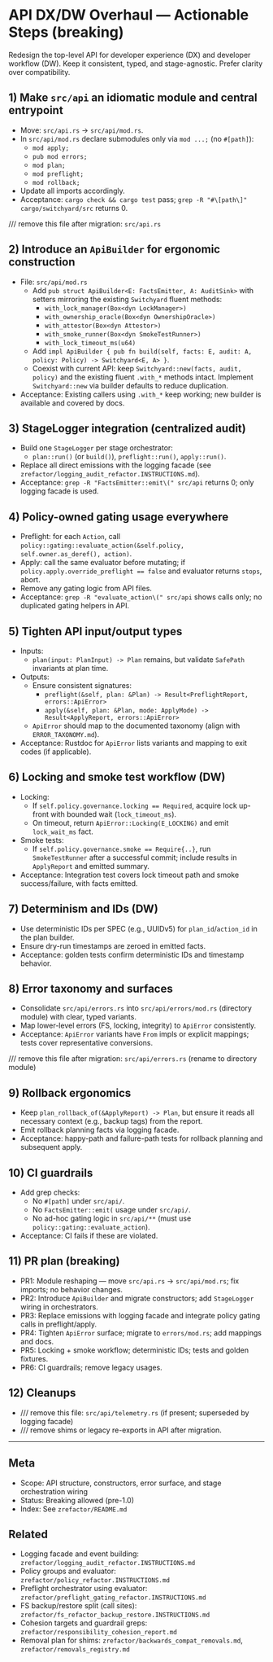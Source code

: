 # API DX/DW Overhaul — Actionable Steps (breaking)

Redesign the top-level API for developer experience (DX) and developer workflow (DW). Keep it consistent, typed, and stage-agnostic. Prefer clarity over compatibility.

## 1) Make `src/api` an idiomatic module and central entrypoint

- Move: `src/api.rs` → `src/api/mod.rs`.
- In `src/api/mod.rs` declare submodules only via `mod ...;` (no `#[path]`):
  - `mod apply;`
  - `pub mod errors;`
  - `mod plan;`
  - `mod preflight;`
  - `mod rollback;`
- Update all imports accordingly.
- Acceptance: `cargo check && cargo test` pass; `grep -R "#\[path\]" cargo/switchyard/src` returns 0.

/// remove this file after migration: `src/api.rs`

## 2) Introduce an `ApiBuilder` for ergonomic construction

- File: `src/api/mod.rs`
  - Add `pub struct ApiBuilder<E: FactsEmitter, A: AuditSink>` with setters mirroring the existing `Switchyard` fluent methods:
    - `with_lock_manager(Box<dyn LockManager>)`
    - `with_ownership_oracle(Box<dyn OwnershipOracle>)`
    - `with_attestor(Box<dyn Attestor>)`
    - `with_smoke_runner(Box<dyn SmokeTestRunner>)`
    - `with_lock_timeout_ms(u64)`
  - Add `impl ApiBuilder { pub fn build(self, facts: E, audit: A, policy: Policy) -> Switchyard<E, A> }`.
  - Coexist with current API: keep `Switchyard::new(facts, audit, policy)` and the existing fluent `.with_*` methods intact. Implement `Switchyard::new` via builder defaults to reduce duplication.
- Acceptance: Existing callers using `.with_*` keep working; new builder is available and covered by docs.

## 3) StageLogger integration (centralized audit)

- Build one `StageLogger` per stage orchestrator:
  - `plan::run()` (or `build()`), `preflight::run()`, `apply::run()`.
- Replace all direct emissions with the logging facade (see `zrefactor/logging_audit_refactor.INSTRUCTIONS.md`).
- Acceptance: `grep -R "FactsEmitter::emit\(" src/api` returns 0; only logging facade is used.

## 4) Policy-owned gating usage everywhere

- Preflight: for each `Action`, call `policy::gating::evaluate_action(&self.policy, self.owner.as_deref(), action)`.
- Apply: call the same evaluator before mutating; if `policy.apply.override_preflight == false` and evaluator returns `stops`, abort.
- Remove any gating logic from API files.
- Acceptance: `grep -R "evaluate_action\(" src/api` shows calls only; no duplicated gating helpers in API.

## 5) Tighten API input/output types

- Inputs:
  - `plan(input: PlanInput) -> Plan` remains, but validate `SafePath` invariants at plan time.
- Outputs:
  - Ensure consistent signatures:
    - `preflight(&self, plan: &Plan) -> Result<PreflightReport, errors::ApiError>`
    - `apply(&self, plan: &Plan, mode: ApplyMode) -> Result<ApplyReport, errors::ApiError>`
  - `ApiError` should map to the documented taxonomy (align with `ERROR_TAXONOMY.md`).
- Acceptance: Rustdoc for `ApiError` lists variants and mapping to exit codes (if applicable).

## 6) Locking and smoke test workflow (DW)

- Locking:
  - If `self.policy.governance.locking == Required`, acquire lock up-front with bounded wait (`lock_timeout_ms`).
  - On timeout, return `ApiError::Locking(E_LOCKING)` and emit `lock_wait_ms` fact.
- Smoke tests:
  - If `self.policy.governance.smoke == Require{..}`, run `SmokeTestRunner` after a successful commit; include results in `ApplyReport` and emitted summary.
- Acceptance: Integration test covers lock timeout path and smoke success/failure, with facts emitted.

## 7) Determinism and IDs (DW)

- Use deterministic IDs per SPEC (e.g., UUIDv5) for `plan_id`/`action_id` in the plan builder.
- Ensure dry-run timestamps are zeroed in emitted facts.
- Acceptance: golden tests confirm deterministic IDs and timestamp behavior.

## 8) Error taxonomy and surfaces

- Consolidate `src/api/errors.rs` into `src/api/errors/mod.rs` (directory module) with clear, typed variants.
- Map lower-level errors (FS, locking, integrity) to `ApiError` consistently.
- Acceptance: `ApiError` variants have `From` impls or explicit mappings; tests cover representative conversions.

/// remove this file after migration: `src/api/errors.rs` (rename to directory module)

## 9) Rollback ergonomics

- Keep `plan_rollback_of(&ApplyReport) -> Plan`, but ensure it reads all necessary context (e.g., backup tags) from the report.
- Emit rollback planning facts via logging facade.
- Acceptance: happy-path and failure-path tests for rollback planning and subsequent apply.

## 10) CI guardrails

- Add grep checks:
  - No `#[path]` under `src/api/`.
  - No `FactsEmitter::emit(` usage under `src/api/`.
  - No ad-hoc gating logic in `src/api/**` (must use `policy::gating::evaluate_action`).
- Acceptance: CI fails if these are violated.

## 11) PR plan (breaking)

- PR1: Module reshaping — move `src/api.rs` → `src/api/mod.rs`; fix imports; no behavior changes.
- PR2: Introduce `ApiBuilder` and migrate constructors; add `StageLogger` wiring in orchestrators.
- PR3: Replace emissions with logging facade and integrate policy gating calls in preflight/apply.
- PR4: Tighten `ApiError` surface; migrate to `errors/mod.rs`; add mappings and docs.
- PR5: Locking + smoke workflow; deterministic IDs; tests and golden fixtures.
- PR6: CI guardrails; remove legacy usages.

## 12) Cleanups

- /// remove this file: `src/api/telemetry.rs` (if present; superseded by logging facade)
- /// remove shims or legacy re-exports in API after migration.

---

## Meta

- Scope: API structure, constructors, error surface, and stage orchestration wiring
- Status: Breaking allowed (pre-1.0)
- Index: See `zrefactor/README.md`

## Related

- Logging facade and event building: `zrefactor/logging_audit_refactor.INSTRUCTIONS.md`
- Policy groups and evaluator: `zrefactor/policy_refactor.INSTRUCTIONS.md`
- Preflight orchestrator using evaluator: `zrefactor/preflight_gating_refactor.INSTRUCTIONS.md`
- FS backup/restore split (call sites): `zrefactor/fs_refactor_backup_restore.INSTRUCTIONS.md`
- Cohesion targets and guardrail greps: `zrefactor/responsibility_cohesion_report.md`
- Removal plan for shims: `zrefactor/backwards_compat_removals.md`, `zrefactor/removals_registry.md`
